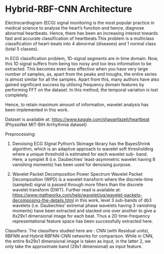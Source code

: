 # Hybrid-RBF-CNN Architecture

Electrocardiogram (ECG) signal monitoring is the most popular practice in medical science to analyse the heart’s function and hence, diagnose abnormal heartbeats. Hence, there has been an increasing interest towards fast and accurate classification of heartbeats.This problem is a multiclass classification of heart-beats into 4 abnormal (diseases) and 1 normal class (total 5 classes). 

In ECG classification problem, 1D-signal segments are in time domain. Now, this 1D signal suffers from being too noisy and too less information to be extracted. This becomes even less effective when you have very large number of samples, as, apart from the peaks and troughs, the entire series is almost similar for all the samples. Apart from this, many authors have also gained significant success by utilising frequency domain features by performing FFT on the dataset. In this method, the temporal variation is lost completely.

Hence, to retain maximum amount of information, wavelet analysis has been implemented in this work.

Dataset is available at: https://www.kaggle.com/shayanfazeli/heartbeat (PhysioNet MIT-BIH Arrhythmia dataset)

Preprocessing: 

  1. Denoising ECG SIgnal
  Python’s Skimage library has the BayesShrink algorithm, which is an adaptive approach to wavelet soft thresholding where a unique threshold is estimated for each wavelet sub-     band. Here, a symplet 8 (i.e. Daubechies’ least-asymmetric wavelet having 8 vanishing moments) has been used for denoising purpose.
  
  2. Wavelet Packet Decomposition Power Spectrum
  Wavelet Packet Decomposition (WPD) is a wavelet transform where the discrete-time (sampled) signal is passed through more filters than the discrete wavelet transform (DWT).       Further read is available at: https://www.mathworks.com/help/wavelet/ug/wavelet-packets-decomposing-the-details.html
  in this work, level 3 sub-bands of db3 wavelets (i.e. Daubechies’ extremal phase wavelets having 3 vanishing moments) have been extracted and stacked one over another to give a   8x29x1 dimensional image for each beat. Thus a 2D time-frequency representational feature space has been successfully extracted here.
  
 Classifiers:
  The classifiers studied here are : CNN (with Residual units), RBFNN and Hybrid RBFNN-CNN networks for comparison. While in CNN, the entire 8x29x1 dimensional image is taken as     input, in the latter 2, we only take the approximate band (29x1 dimensional) as input feature.

